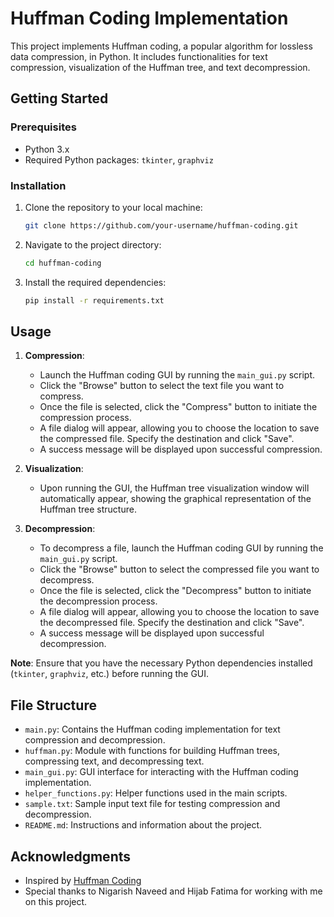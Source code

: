 # Huffman Coding Implementation

This project implements Huffman coding, a popular algorithm for lossless data compression, in Python. It includes functionalities for text compression, visualization of the Huffman tree, and text decompression.

## Getting Started

### Prerequisites

- Python 3.x
- Required Python packages: `tkinter`, `graphviz`

### Installation

1. Clone the repository to your local machine:

    ```bash
    git clone https://github.com/your-username/huffman-coding.git
    ```

2. Navigate to the project directory:

    ```bash
    cd huffman-coding
    ```

3. Install the required dependencies:

    ```bash
    pip install -r requirements.txt
    ```

## Usage

1. **Compression**:
    - Launch the Huffman coding GUI by running the `main_gui.py` script.
    - Click the "Browse" button to select the text file you want to compress.
    - Once the file is selected, click the "Compress" button to initiate the compression process.
    - A file dialog will appear, allowing you to choose the location to save the compressed file. Specify the destination and click "Save".
    - A success message will be displayed upon successful compression.

2. **Visualization**:
    - Upon running the GUI, the Huffman tree visualization window will automatically appear, showing the graphical representation of the Huffman tree structure.

3. **Decompression**:
    - To decompress a file, launch the Huffman coding GUI by running the `main_gui.py` script.
    - Click the "Browse" button to select the compressed file you want to decompress.
    - Once the file is selected, click the "Decompress" button to initiate the decompression process.
    - A file dialog will appear, allowing you to choose the location to save the decompressed file. Specify the destination and click "Save".
    - A success message will be displayed upon successful decompression.

**Note**: Ensure that you have the necessary Python dependencies installed (`tkinter`, `graphviz`, etc.) before running the GUI.

## File Structure

- `main.py`: Contains the Huffman coding implementation for text compression and decompression.
- `huffman.py`: Module with functions for building Huffman trees, compressing text, and decompressing text.
- `main_gui.py`: GUI interface for interacting with the Huffman coding implementation.
- `helper_functions.py`: Helper functions used in the main scripts.
- `sample.txt`: Sample input text file for testing compression and decompression.
- `README.md`: Instructions and information about the project.

## Acknowledgments

- Inspired by [Huffman Coding](https://en.wikipedia.org/wiki/Huffman_coding)
- Special thanks to Nigarish Naveed and Hijab Fatima for working with me on this project.
